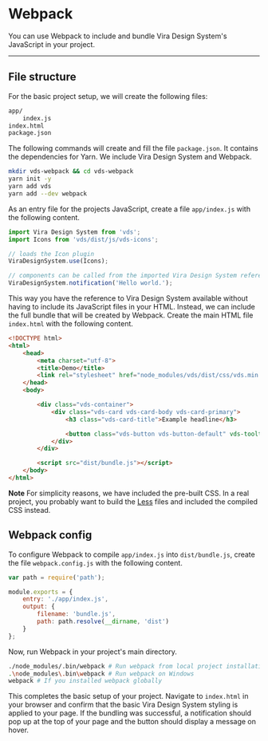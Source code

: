 # Webpack

You can use Webpack to include and bundle Vira Design System's JavaScript in your project.

***

## File structure

For the basic project setup, we will create the following files:

```html
app/
    index.js
index.html
package.json
```

The following commands will create and fill the file `package.json`. It contains the dependencies for Yarn. We include Vira Design System and Webpack.

```sh
mkdir vds-webpack && cd vds-webpack
yarn init -y
yarn add vds
yarn add --dev webpack
```

As an entry file for the projects JavaScript, create a file `app/index.js` with the following content.

```js
import Vira Design System from 'vds';
import Icons from 'vds/dist/js/vds-icons';

// loads the Icon plugin
ViraDesignSystem.use(Icons);

// components can be called from the imported Vira Design System reference
ViraDesignSystem.notification('Hello world.');
```

This way you have the reference to Vira Design System available without having to include its JavaScript files in your HTML. Instead, we can include the full bundle that will be created by Webpack. Create the main HTML file `index.html` with the following content.

```html
<!DOCTYPE html>
<html>
    <head>
        <meta charset="utf-8">
        <title>Demo</title>
        <link rel="stylesheet" href="node_modules/vds/dist/css/vds.min.css">
    </head>
    <body>

        <div class="vds-container">
            <div class="vds-card vds-card-body vds-card-primary">
                <h3 class="vds-card-title">Example headline</h3>

                <button class="vds-button vds-button-default" vds-tooltip="title: Hello World">Hover</button>
            </div>
        </div>

        <script src="dist/bundle.js"></script>
    </body>
</html>
```

**Note** For simplicity reasons, we have included the pre-built CSS. In a real project, you probably want to build the [Less](less.md) files and included the compiled CSS instead.

## Webpack config

To configure Webpack to compile `app/index.js` into `dist/bundle.js`, create the file `webpack.config.js` with the following content.

```js
var path = require('path');

module.exports = {
    entry: './app/index.js',
    output: {
        filename: 'bundle.js',
        path: path.resolve(__dirname, 'dist')
    }
};
```

Now, run Webpack in your project's main directory.

```sh
./node_modules/.bin/webpack # Run webpack from local project installation
.\node_modules\.bin\webpack # Run webpack on Windows
webpack # If you installed webpack globally
```

This completes the basic setup of your project. Navigate to `index.html` in your browser and confirm that the basic Vira Design System styling is applied to your page. If the bundling was successful, a notification should pop up at the top of your page and the button should display a message on hover.
